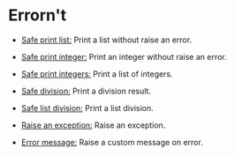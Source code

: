 # Errorn't



* [Safe print list:](./0-safe_print_list.py) Print a list without raise an error.

* [Safe print integer:](./1-safe_print_integer.py) Print an integer without raise an error.

* [Safe print integers:](./2-safe_print_list_integers.py) Print a list of integers.

* [Safe division:](./3-safe_print_division.py) Print a division result.

* [Safe list division:](./4-list_division.py) Print a list division.

* [Raise an exception:](./5-raise_exception.py) Raise an exception.

* [Error message:](./6-raise_exception_msg.py) Raise a custom message on error.
